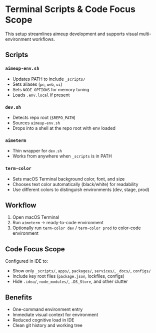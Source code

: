 

# Terminal Scripts & Code Focus Scope

This setup streamlines aimeup development and supports visual multi-environment workflows.

## Scripts

### `aimeup-env.sh`
- Updates PATH to include `_scripts/`
- Sets aliases (`pn`, `web`, `ui`)
- Sets `NODE_OPTIONS` for memory tuning
- Loads `.env.local` if present

### `dev.sh`
- Detects repo root (`$REPO_PATH`)
- Sources `aimeup-env.sh`
- Drops into a shell at the repo root with env loaded

### `aimeterm`
- Thin wrapper for `dev.sh`
- Works from anywhere when `_scripts` is in PATH

### `term-color`
- Sets macOS Terminal background color, font, and size
- Chooses text color automatically (black/white) for readability
- Use different colors to distinguish environments (dev, stage, prod)

## Workflow
1. Open macOS Terminal
2. Run `aimeterm` → ready-to-code environment
3. Optionally run `term-color dev` / `term-color prod` to color-code environment

## Code Focus Scope
Configured in IDE to:
- Show only `_scripts/`, `apps/`, `packages/`, `services/`, `_docs/`, `configs/`
- Include key root files (`package.json`, lockfiles, configs)
- Hide `.idea/`, `node_modules/`, `.DS_Store`, and other clutter

## Benefits
- One-command environment entry
- Immediate visual context for environment
- Reduced cognitive load in IDE
- Clean git history and working tree
